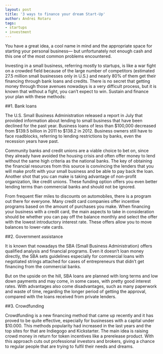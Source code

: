 ```yaml
---
layout: post
title: '3 ways to finance your dream Start-Up'
author: Andrei Rotaru
tags:
- startups
- investment
---
```


You have a great idea, a cool name in mind and the appropriate space for starting your personal
business— but unfortunately not enough cash and this one of the most common problems
encountered.

Investing in a small business, referring mostly to startups, is like a war fight on a crowded field
because of the large number of competitors (estimated 27.5 million small businesses only in
U.S.) and nearly 80% of them get their financing through bank loans and credits.
There is no secret that getting money through those avenues nowadays is a very difficult process,
but it is known that without a fight, you can’t expect to win. Sustain and finance your plan with
these methods:

##1. Bank loans

The U.S. Small Business Administration released a report in July that provided information
about lending to small business that have been declined for the past year. Business loans of less
than $100,000 decreased from $139.5 billion in 2011 to $138.2 in 2012. Business owners still
have to face roadblocks, referring to lending restrictions by banks, even the recession years have
past.

Community banks and credit unions are a viable choice to bet on, since they already have
avoided the housing crisis and often offer money to lend without the same high criteria as the
national banks. The key of obtaining the financial resources from this source is convincing the
lenders that you will make profit with your small business and be able to pay back the loan.
Another shot that you can make is taking advantage of non-profit organization, like credit
unions. These funding option offers you even better lending terms than commercial banks and
should not be ignored.

From frequent flier miles to discounts on automobiles, there is a program out there for everyone.
Many credit card companies offer incentive programs based on the amount of purchases you
make. When financing your business with a credit card, the main aspects to take in consideration
should be whether you can pay off the balance monthly and select the offer with the lowest
introductory interest rate. These offers allow you to move balances to lower-rate cards.

##2. Government assistance

It is known that nowadays the SBA (Small Business Administration) offers qualified analysis
and financial programs. Even it doesn’t loan money directly, the SBA sets guidelines especially for commercial loans with negotiated strings attached for cases of entrepreneurs that didn’t get
financing from the commercial banks.

But on the upside on the hill, SBA loans are planned with long terms and low down payments
and may come, in some cases, with pretty good interest rates. With advantages also come
disadvantages, such as many paperwork and waste of time, regarding the longer period of getting
the approval, compared with the loans received from private lenders.

##3. Crowdfunding

Crowdfunding is a new financing method that came up recently and it has proved to be quite
effective, especially for businesses with a capital under $10.000. This methods popularity had
increased in the last years and the top sites for that are Indiegogo and Kickstarter. The main idea
is raising crowd money in return for token incentives like a prerelease product. With this
approach cuts out professional investors and brokers, giving a chance to regular people that are
trying to fulfil their needs and dreams.
